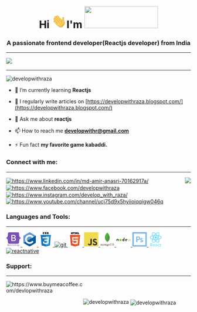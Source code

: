 <h1 align="center">Hi <img src="https://raw.githubusercontent.com/ABSphreak/ABSphreak/master/gifs/Hi.gif" width="40"/>I'm <img src="https://images.cooltext.com/5604940.gif" width="200" height="60" /></h1>
<h3 align="center">A passionate frontend developer(Reactjs developer) from India</h3>
<hr />
<img align="centre" src="https://blogger.googleusercontent.com/img/a/AVvXsEiFuonB2sQjQIyO3Y9yGb0lRDzbdRG2m0YftAq2vb9-pzZluJsxIYFIh4BPD-WHAIMt4lXuJoXIbY1jWuX4nSavki-WK2tUC6LDgFc_e1ST7WU7vPfWVUl3MmWn_asywpr1_V857qhHmVfVa4q9QBTP05QVNnpn1-JtJ95F-qqSz5epBVMqka1vR4g-MA=s2048"  height="400"/>
<hr color="red"/>

<p align="left"> <img src="https://komarev.com/ghpvc/?username=developwithraza&label=Profile%20views&color=0e75b6&style=flat" alt="developwithraza" /> </p>

- 🌱 I’m currently learning **Reactjs**

- 📝 I regularly write articles on [https://developwithraza.blogspot.com/](https://developwithraza.blogspot.com/)

- 💬 Ask me about **reactjs**

- 📫 How to reach me **developwithr@gmail.com**

- ⚡ Fun fact **my favorite game kabaddi.**

<h3 align="left">Connect with me:</h3>
<hr />
<img align="right" src="https://blogger.googleusercontent.com/img/b/R29vZ2xl/AVvXsEhez5pz4GTAiDVv6VczdaJYmUEvaUHn6Hk4ubQw_4B1UHdJxl7KWBmhFgbxl5gO9Q6ZdHzfKv4Om2gcf-JikbtjM777KyD8rrkR1rKSfPcfIPCwA4qZcP6KI1MDXuNLrKKjsuPI4_bMVsliOJeEoonEWPd1VUanCbqxIgpqvjQki_4mEZQrfVDmTfnz1A/s500/Programming%20(1).gif" />
<p align="left">
<a href="https://linkedin.com/in/https://www.linkedin.com/in/md-amir-anasri-70162917a/" target="blank"><img align="center" src="https://raw.githubusercontent.com/rahuldkjain/github-profile-readme-generator/master/src/images/icons/Social/linked-in-alt.svg" alt="https://www.linkedin.com/in/md-amir-anasri-70162917a/" height="30" width="40" /></a>
<a href="https://fb.com/https://www.facebook.com/developwithraza" target="blank"><img align="center" src="https://raw.githubusercontent.com/rahuldkjain/github-profile-readme-generator/master/src/images/icons/Social/facebook.svg" alt="https://www.facebook.com/developwithraza" height="30" width="40" /></a>
<a href="https://instagram.com/https://www.instagram.com/develop_with_raza/" target="blank"><img align="center" src="https://raw.githubusercontent.com/rahuldkjain/github-profile-readme-generator/master/src/images/icons/Social/instagram.svg" alt="https://www.instagram.com/develop_with_raza/" height="30" width="40" /></a>
<a href="https://www.youtube.com/c/https://www.youtube.com/channel/ucj75d9x5hyiioiqqigw046q" target="blank"><img align="center" src="https://raw.githubusercontent.com/rahuldkjain/github-profile-readme-generator/master/src/images/icons/Social/youtube.svg" alt="https://www.youtube.com/channel/ucj75d9x5hyiioiqqigw046q" height="30" width="40" /></a>
</p>

<h3 align="left">Languages and Tools:</h3>
<hr />
<p align="left"> <a href="https://getbootstrap.com" target="_blank" rel="noreferrer"> <img src="https://raw.githubusercontent.com/devicons/devicon/master/icons/bootstrap/bootstrap-plain-wordmark.svg" alt="bootstrap" style="backgroundcolor:black" width="40" height="40"/> </a> <a href="https://www.cprogramming.com/" target="_blank" rel="noreferrer"> <img src="https://raw.githubusercontent.com/devicons/devicon/master/icons/c/c-original.svg" alt="c" width="40" height="40"/> </a> <a href="https://www.w3schools.com/css/" target="_blank" rel="noreferrer"> <img src="https://raw.githubusercontent.com/devicons/devicon/master/icons/css3/css3-original-wordmark.svg" alt="css3" width="40" height="40"/> </a> <a href="https://git-scm.com/" target="_blank" rel="noreferrer"> <img src="https://www.vectorlogo.zone/logos/git-scm/git-scm-icon.svg" alt="git" width="40" height="40"/> </a> <a href="https://www.w3.org/html/" target="_blank" rel="noreferrer"> <img src="https://raw.githubusercontent.com/devicons/devicon/master/icons/html5/html5-original-wordmark.svg" alt="html5" width="40" height="40"/> </a> <a href="https://developer.mozilla.org/en-US/docs/Web/JavaScript" target="_blank" rel="noreferrer"> <img src="https://raw.githubusercontent.com/devicons/devicon/master/icons/javascript/javascript-original.svg" alt="javascript" width="40" height="40"/> </a> <a href="https://www.mongodb.com/" target="_blank" rel="noreferrer"> <img src="https://raw.githubusercontent.com/devicons/devicon/master/icons/mongodb/mongodb-original-wordmark.svg" alt="mongodb" width="40" height="40"/> </a> <a href="https://nodejs.org" target="_blank" rel="noreferrer"> <img src="https://raw.githubusercontent.com/devicons/devicon/master/icons/nodejs/nodejs-original-wordmark.svg" alt="nodejs" width="40" height="40"/> </a> <a href="https://www.photoshop.com/en" target="_blank" rel="noreferrer"> <img src="https://raw.githubusercontent.com/devicons/devicon/master/icons/photoshop/photoshop-line.svg" alt="photoshop" width="40" height="40"/> </a> <a href="https://reactjs.org/" target="_blank" rel="noreferrer"> <img src="https://raw.githubusercontent.com/devicons/devicon/master/icons/react/react-original-wordmark.svg" alt="react" width="40" height="40"/> </a> <a href="https://reactnative.dev/" target="_blank" rel="noreferrer"> <img src="https://reactnative.dev/img/header_logo.svg" alt="reactnative" width="40" height="40"/> </a> </p>

<h3 align="left">Support:</h3>
<hr />
<p><a href="https://www.buymeacoffee.com/https://www.buymeacoffee.com/devlopwithraza"> <img align="left" src="https://cdn.buymeacoffee.com/buttons/v2/default-yellow.png" height="50" width="210" alt="https://www.buymeacoffee.com/devlopwithraza" /></a></p><br><br>

<p><img align="left" src="https://github-readme-stats.vercel.app/api/top-langs?username=developwithraza&show_icons=true&locale=en&layout=compact" alt="developwithraza" /></p>

<p>&nbsp;<img align="center" src="https://github-readme-stats.vercel.app/api?username=developwithraza&show_icons=true&locale=en" alt="developwithraza" /></p>
